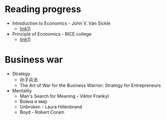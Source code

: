 # Reading progress
- Introduction to Economics - John V. Van Sickle
  - [link1](https://mises-media.s3.amazonaws.com/Introduction%20to%20Economics_5.pdf)]
- Principle of Economics - RICE college
  - [link1](https://cnx.org/contents/aWGdK2jw@11.347:JgDXaOLP@11/Introduction)]


# Business war
- Strategy
  - 孙子兵法
  - The Art of War for the Business Warrior: Strategy for Entrepreneurs
- Mentality
  - Man's Search for Meaning - Viktor Frankyl
  - Война и мир
  - Unbroken - Laura Hillenbrand
  - Boyd - Robert Coram